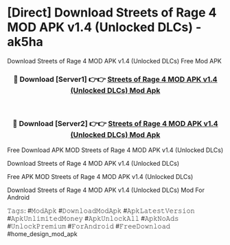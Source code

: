 # [Direct] Download Streets of Rage 4 MOD APK v1.4 (Unlocked DLCs) - ak5ha
Download Streets of Rage 4 MOD APK v1.4 (Unlocked DLCs) Free Mod APK

<div align="center">
<h3>🔴 Download [Server1] 👉👉 <a href="https://apk-comot.site?title=Streets_of_Rage_4_MOD_APK_v1.4_(Unlocked_DLCs)">Streets of Rage 4 MOD APK v1.4 (Unlocked DLCs) Mod Apk</a></h3><br>

<h3>🔴 Download [Server2] 👉👉 <a href="https://apk-comot.site?title=Streets_of_Rage_4_MOD_APK_v1.4_(Unlocked_DLCs)">Streets of Rage 4 MOD APK v1.4 (Unlocked DLCs) Mod Apk</a></h3>
</div>


Free Download APK MOD Streets of Rage 4 MOD APK v1.4 (Unlocked DLCs)

Download Streets of Rage 4 MOD APK v1.4 (Unlocked DLCs) 

Free APK MOD Streets of Rage 4 MOD APK v1.4 (Unlocked DLCs) 

Download Streets of Rage 4 MOD APK v1.4 (Unlocked DLCs) Mod For Android

𝚃𝚊𝚐𝚜: #𝙼𝚘𝚍𝙰𝚙𝚔 #𝙳𝚘𝚠𝚗𝚕𝚘𝚊𝚍𝙼𝚘𝚍𝙰𝚙𝚔 #𝙰𝚙𝚔𝙻𝚊𝚝𝚎𝚜𝚝𝚅𝚎𝚛𝚜𝚒𝚘𝚗 #𝙰𝚙𝚔𝚄𝚗𝚕𝚒𝚖𝚒𝚝𝚎𝚍𝙼𝚘𝚗𝚎𝚢 #𝙰𝚙𝚔𝚄𝚗𝚕𝚘𝚌𝚔𝙰𝚕𝚕 #𝙰𝚙𝚔𝙽𝚘𝙰𝚍𝚜 #𝚄𝚗𝚕𝚘𝚌𝚔𝙿𝚛𝚎𝚖𝚒𝚞𝚖 #𝙵𝚘𝚛𝙰𝚗𝚍𝚛𝚘𝚒𝚍 #𝙵𝚛𝚎𝚎𝙳𝚘𝚠𝚗𝚕𝚘𝚊𝚍 #home_design_mod_apk